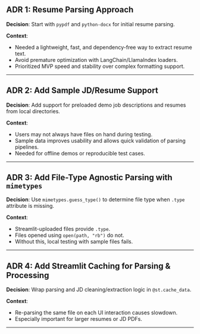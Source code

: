 ## ADR 1: Resume Parsing Approach

**Decision**: Start with `pypdf` and `python-docx` for initial resume parsing.

**Context**:
- Needed a lightweight, fast, and dependency-free way to extract resume text.
- Avoid premature optimization with LangChain/LlamaIndex loaders.
- Prioritized MVP speed and stability over complex formatting support.

---

## ADR 2: Add Sample JD/Resume Support

**Decision**: Add support for preloaded demo job descriptions and resumes from local directories.

**Context**:
- Users may not always have files on hand during testing.
- Sample data improves usability and allows quick validation of parsing pipelines.
- Needed for offline demos or reproducible test cases.

---

## ADR 3: Add File-Type Agnostic Parsing with `mimetypes`

**Decision**: Use `mimetypes.guess_type()` to determine file type when `.type` attribute is missing.

**Context**:
- Streamlit-uploaded files provide `.type`.
- Files opened using `open(path, "rb")` do not.
- Without this, local testing with sample files fails.

---

## ADR 4: Add Streamlit Caching for Parsing & Processing

**Decision**: Wrap parsing and JD cleaning/extraction logic in `@st.cache_data`.

**Context**:
- Re-parsing the same file on each UI interaction causes slowdown.
- Especially important for larger resumes or JD PDFs.

---
